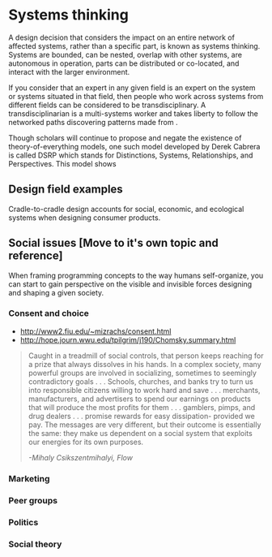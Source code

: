 # Systems thinking
A design decision that considers the impact on an entire network of affected systems, rather than a specific part, is known as systems thinking. Systems are bounded, can be nested, overlap with other systems, are autonomous in operation, parts can be distributed or co-located, and interact with the larger environment.

If you consider that an expert in any given field is an expert on the system or systems situated in that field, then people who work across systems from different fields can be considered to be transdisciplinary. A transdisciplinarian is a multi-systems worker and takes liberty to follow the networked paths discovering patterns made from . 

Though scholars will continue to propose and negate the existence of theory-of-everything models, one such model developed by Derek Cabrera is called DSRP which stands for Distinctions, Systems, Relationships, and Perspectives. This model shows

## Design field examples
Cradle-to-cradle design accounts for social, economic, and ecological systems when designing consumer products.


## Social issues [Move to it's own topic and reference]
When framing programming concepts to the way humans self-organize, you can start to gain perspective on the visible and invisible forces designing and shaping a given society.

### Consent and choice
- http://www2.fiu.edu/~mizrachs/consent.html
- http://hope.journ.wwu.edu/tpilgrim/j190/Chomsky.summary.html

>Caught in a treadmill of social controls, that person keeps reaching for a prize that always dissolves in his hands. In a complex society, many powerful groups are involved in socializing, sometimes to seemingly contradictory goals . . . Schools, churches, and banks try to turn us into responsible citizens willing to work hard and save . . . merchants, manufacturers, and advertisers to spend our earnings on products that will produce the most profits for them . . . gamblers, pimps, and drug dealers . . . promise rewards for easy dissipation- provided we pay. The messages are very different, but their outcome is essentially the same: they make us dependent on a social system that exploits our energies for its own purposes.
>
>*-Mihaly Csikszentmihalyi, Flow*

### Marketing
### Peer groups
### Politics
### Social theory
